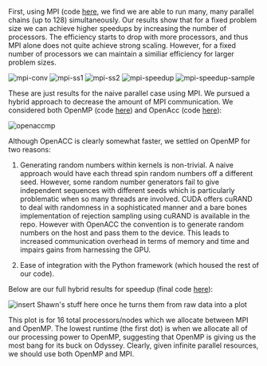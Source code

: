 First, using MPI (code [here](https://github.com/asross/cs205-project/blob/master/odyssey_setup/mpi_mcmc/mpi_mcmc.py), we find we are able to run many, many parallel chains (up to 128) simultaneously. Our results show that for a fixed problem size we can achieve higher speedups by increasing the number of processors. The efficiency starts to drop with more processors, and thus MPI alone does not quite achieve strong scaling. However, for a fixed number of processors we can maintain a similiar efficiency for larger problem sizes.

![mpi-conv](mpi-conv.png)
![mpi-ss1](mpi-strong-scale1.png)
![mpi-ss2](mpi-strong-scale2.png)
![mpi-speedup](mpi-strong-speedup.png)
![mpi-speedup-sample](mpi-speedup-sample.png)

These are just results for the naive parallel case using MPI. We pursued a hybrid approach to decrease the amount of MPI communication. We considered both OpenMP (code [here](https://github.com/asross/cs205-project/blob/master/odyssey_rejection_sampling/openmp_dir/openmp.c)) and OpenAcc (code [here](https://github.com/asross/cs205-project/blob/master/odyssey_rejection_sampling/openacc_dir/openacc.cpp)):

![openaccmp](openaccmp.png)

Although OpenACC is clearly somewhat faster, we settled on OpenMP for two reasons:

1. Generating random numbers within kernels is non-trivial. A naive approach would have each thread spin random numbers off a different seed. However, some random number generators fail to give independent sequences with different seeds which is particularly problematic when so many threads are involved. CUDA offers cuRAND to deal with randomness in a sophisticated manner and a bare bones implementation of rejection sampling using cuRAND is available in the repo. However with OpenACC the convention is to generate random numbers on the host and pass them to the device. This leads to increased communication overhead in terms of memory and time and impairs gains from harnessing the GPU.

2. Ease of integration with the Python framework (which housed the rest of our code).

Below are our full hybrid results for speedup (final code [here](https://github.com/asross/cs205-project/blob/master/odyssey_setup/teleporting_mcmc2)):

![insert Shawn's stuff here once he turns them from raw data into a plot](hybrid-results.png)

This plot is for 16 total processors/nodes which we allocate between MPI and OpenMP. The lowest runtime (the first dot) is when we allocate all of our processing power to OpenMP, suggesting that OpenMP is giving us the most bang for its buck on Odyssey. Clearly, given infinite parallel resources, we should use both OpenMP and MPI.
